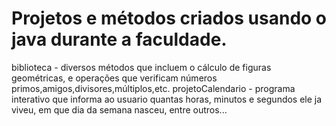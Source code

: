 # Projetos e métodos criados usando o java durante a faculdade.

biblioteca - diversos métodos que incluem o cálculo de figuras geométricas, e operações que verificam números primos,amigos,divisores,múltiplos,etc.
projetoCalendario - programa interativo que informa ao usuario quantas horas, minutos e segundos ele ja viveu, em que dia da semana nasceu, entre outros...
